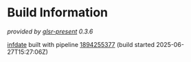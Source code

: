 # Build Information

_provided by [glsr-present](https://pypi.org/project/glsr-present/) 0.3.6_

[infdate](https://gitlab.com/blackstream-x/infdate)
built with pipeline
[1894255377](https://gitlab.com/blackstream-x/infdate/-/pipelines/1894255377)
(build started 2025-06-27T15:27:06Z)

